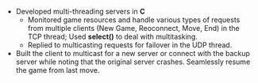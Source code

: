 - Developed multi-threading servers in **C**
    - Monitored game resources and handle various types of requests from multiple clients (New Game, Reoconnect, Move, End) in the TCP thread; Used **select()** to deal with multitasking.
    - Replied to multicasting requests for failover in the UDP thread.
- Built the client to multicast for a new server or connect with the backup server while noting that the original server crashes. Seamlessly resume the game from last move.
